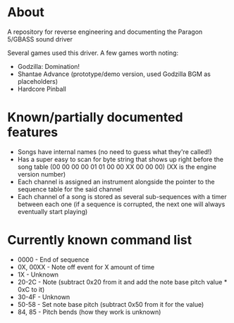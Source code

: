 # About
A repository for reverse engineering and documenting the Paragon 5/GBASS sound driver

Several games used this driver. A few games worth noting:
- Godzilla: Domination!
- Shantae Advance (prototype/demo version, used Godzilla BGM as placeholders)
- Hardcore Pinball


# Known/partially documented features
- Songs have internal names (no need to guess what they're called!)
- Has a super easy to scan for byte string that shows up right before the song table (00 00 00 00 01 01 00 00 XX 00 00 00) (XX is the engine version number)
- Each channel is assigned an instrument alongside the pointer to the sequence table for the said channel
- Each channel of a song is stored as several sub-sequences with a timer between each one (if a sequence is corrupted, the next one will always eventually start playing)

# Currently known command list
- 0000 - End of sequence
- 0X, 00XX - Note off event for X amount of time
- 1X - Unknown
- 20-2C - Note (subtract 0x20 from it and add the note base pitch value * 0xC to it)
- 30-4F - Unknown
- 50-58 - Set note base pitch (subtract 0x50 from it for the value)
- 84, 85 - Pitch bends (how they work is unknown)

